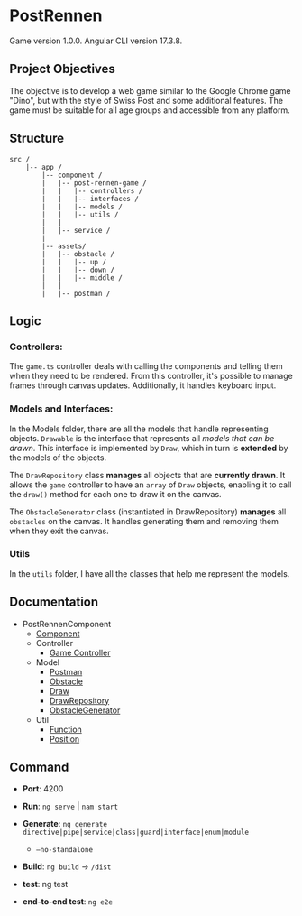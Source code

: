 # PostRennen

Game version 1.0.0.
Angular CLI version 17.3.8.


## Project Objectives
The objective is to develop a web game similar to the Google Chrome game "Dino", but with the style of Swiss Post and some additional features.
The game must be suitable for all age groups and accessible from any platform.


## Structure
``` 
src /
	|-- app /
		|-- component /
		|	|-- post-rennen-game /
		|	|	|-- controllers /
		|	|	|-- interfaces /
		|	|	|-- models /
		|	|	|-- utils /
		|	|
		|	|-- service /
		|
		|-- assets/
		|	|-- obstacle /
		|	|	|-- up /
		|	|	|-- down /
		|	|	|-- middle /
		|	|
		|	|-- postman /

```

## Logic

### Controllers:
The `game.ts` controller deals with calling the components and telling them when they need to be rendered. From this controller, it's possible to manage frames through canvas updates. Additionally, it handles keyboard input.

### Models and Interfaces:
In the Models folder, there are all the models that handle representing objects. `Drawable` is the interface that represents all *models that can be drawn*. This interface is implemented by `Draw`, which in turn is **extended** by the models of the objects.

The `DrawRepository` class **manages** all objects that are **currently drawn**. It allows the `game` controller to have an `array` of `Draw` objects, enabling it to call the `draw()` method for each one to draw it on the canvas.

The `ObstacleGenerator` class (instantiated in DrawRepository) **manages** all `obstacles` on the canvas. It handles generating them and removing them when they exit the canvas.

### Utils
In the `utils` folder, I have all the classes that help me represent the models.

## Documentation
- PostRennenComponent
  - [Component](./doc/component/post-rennen-game/component.md)
  - Controller
    - [Game Controller](./doc/component/post-rennen-game/controllers/game.md)
  - Model
    - [Postman](./doc/component/post-rennen-game/models/postman.md)
    - [Obstacle](./doc/component/post-rennen-game/models/obstacle.md)
    - [Draw](./doc/component/post-rennen-game/models/draw.md)
    - [DrawRepository](./doc/component/post-rennen-game/models/drawRepository.md)
    - [ObstacleGenerator](./doc/component/post-rennen-game/models/obstacleGenerator.md)
  - Util
    - [Function](./doc/component/post-rennen-game/utils/function.md)
    - [Position](./doc/component/post-rennen-game/utils/position.md)

  

## Command
- **Port**: 4200

- **Run**: `ng serve` | `nam start`

- **Generate**: `ng generate directive|pipe|service|class|guard|interface|enum|module`
  - `—no-standalone`

- **Build**: `ng build`  -> `/dist`

- **test**: ng test

- **end-to-end test**: `ng e2e`
